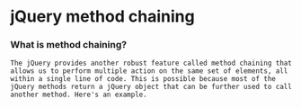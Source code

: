# jQuery method chaining
###  What is method chaining?
`The jQuery provides another robust feature called method chaining that allows us to perform multiple action on the same set of elements, all within a single line of code.
This is possible because most of the jQuery methods return a jQuery object that can be further used to call another method. Here's an example.`
<script></br>
        $(document).ready(function(){</br>
            $("#startChaining").click(function(){</br>
                $("p").animate({width:"100%"}).animate({ fontSize:"46px"}).animate({</br> borderWidth:"30px"}).slideUp(1000).slideDown(1000).css("background","#ffff")</br>
            })</br>
            $("#resetChaining").click(function(){</br>
                $("p").removeAttr("style");</br>
            })</br>
        })</br>
    </script></br>
